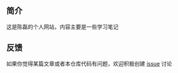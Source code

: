 ## 简介

这是陈磊的个人网站，内容主要是一些学习笔记

## 反馈

如果你觉得某篇文章或者本仓库代码有问题，欢迎积极创建 [issue](https://github.com/chenleicode/chenleicode.github.io/issues) 讨论

